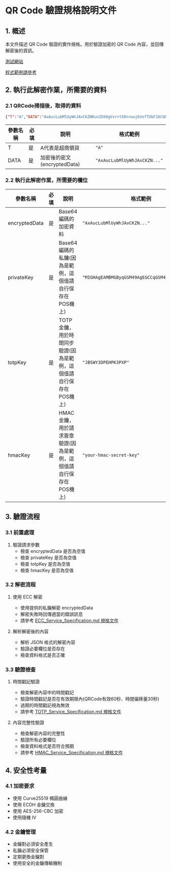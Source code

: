 # QR Code 驗證規格說明文件

## 1. 概述

本文件描述 QR Code 驗證的實作規格。用於驗證加密的 QR Code 內容，並回傳解密後的資訊。

[測試網站]([https://www.openai.com](https://demo.wallet.gov.tw/reverseqrcode/))

[程式範例請參考](https://github.com/fredericli-gmail/twdiw_reverseQRCode/blob/aab7f3df7880ffe4461e3d0b24c5cf72561278f1/src/main/java/com/example/demo/controller/VerifyQRCodeController.java#L61)

## 2. 執行此解密作業，所需要的資料

### 2.1 QRCode掃描後，取得的資料

```json
{"T":"A","DATA":"AxAucLubMlUyWhJAvCKZNRun2DX9gVvr+tSOnrwuj6VofTXbF16CUBTrA55gApnwuhSp+tKc2+6WLqXT24zRsiXKhFUqtbQWtjaU6ZQkKTqdrEIIaOtVNtpTokhfd+CYEkljEjsOFUpdUCj3weAPlmLplq5wMQmUZqAx0XKIzZLJnmzie2T1hpte/GD9eQUAE155uJD5FFdmr8Mkoyo8ndo="}
```

| 參數名稱 | 必填 | 說明 | 格式範例 |
|---------|------|------|----------|
| T | 是 | A代表是超商領貨 | `"A"` |
| DATA | 是 | 加密後的密文(encryptedData) | `"AxAucLubMlUyWhJAvCKZN..."` |

### 2.2 執行此解密作業，所需要的欄位

| 參數名稱 | 必填 | 說明 | 格式範例 |
|---------|------|------|----------|
| encryptedData | 是 | Base64 編碼的加密資料 | `"AxAucLubMlUyWhJAvCKZN..."` |
| privateKey | 是 | Base64 編碼的私鑰(因為是範例，這個值請自行保存在POS機上) | `"MIGHAgEAMBMGByqGSM49AgEGCCqGSM49AwEHBG0w..."` |
| totpKey | 是 | TOTP 金鑰，用於時間同步驗證(因為是範例，這個值請自行保存在POS機上) | `"JBSWY3DPEHPK3PXP"` |
| hmacKey | 是 | HMAC 金鑰，用於請求簽章驗證(因為是範例，這個值請自行保存在POS機上) | `"your-hmac-secret-key"` |


## 3. 驗證流程

### 3.1 前置處理

1. 驗證請求參數
   - 檢查 encryptedData 是否為空值
   - 檢查 privateKey 是否為空值
   - 檢查 totpKey 是否為空值
   - 檢查 hmacKey 是否為空值

### 3.2 解密流程
1. 使用 ECC 解密
   - 使用提供的私鑰解密 encryptedData
   - 解密失敗時回傳適當的錯誤訊息
   - 請參考 [ECC_Service_Specification.md 規格文件](https://github.com/fredericli-gmail/twdiw_reverseQRCode/blob/main/docs/ECC_Service_Specification.md)

2. 解析解密後的內容
   - 解析 JSON 格式的解密內容
   - 驗證必要欄位是否存在
   - 檢查資料格式是否正確

### 3.3 驗證檢查
1. 時間戳記驗證
   - 檢查解密內容中的時間戳記
   - 驗證時間戳記是否在有效期限內(QRCode有效60秒、時間偏移量30秒)
   - 過期的時間戳記視為無效
   - 請參考 [TOTP_Service_Specification.md 規格文件](https://github.com/fredericli-gmail/twdiw_reverseQRCode/blob/main/docs/TOTP_Service_Specification.md)
  

2. 內容完整性驗證
   - 檢查解密內容的完整性
   - 驗證所有必要欄位
   - 檢查資料格式是否符合預期
   - 請參考 [HMAC_Service_Specification.md 規格文件](https://github.com/fredericli-gmail/twdiw_reverseQRCode/blob/main/docs/HMAC_Service_Specification.md)


## 4. 安全性考量

### 4.1 加密要求
- 使用 Curve25519 橢圓曲線
- 使用 ECDH 金鑰交換
- 使用 AES-256-CBC 加密
- 使用隨機 IV

### 4.2 金鑰管理
- 金鑰對必須安全產生
- 私鑰必須安全保管
- 定期更換金鑰對
- 使用安全的金鑰傳輸機制
